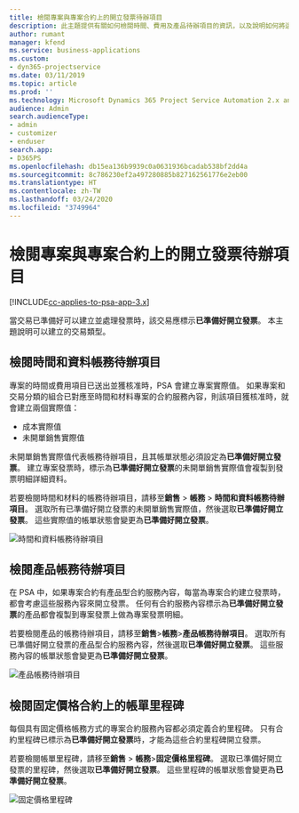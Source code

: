 ```yaml
---
title: 檢閱專案與專案合約上的開立發票待辦項目
description: 此主題提供有關如何檢閱時間、費用及產品待辦項目的資訊，以及說明如何將這些待辦項目標示為已準備好開立發票。
author: rumant
manager: kfend
ms.service: business-applications
ms.custom:
- dyn365-projectservice
ms.date: 03/11/2019
ms.topic: article
ms.prod: ''
ms.technology: Microsoft Dynamics 365 Project Service Automation 2.x and 3.x
audience: Admin
search.audienceType:
- admin
- customizer
- enduser
search.app:
- D365PS
ms.openlocfilehash: db15ea136b9939c0a0631936bcadab538bf2dd4a
ms.sourcegitcommit: 8c786230ef2a497280885b827162561776e2eb00
ms.translationtype: HT
ms.contentlocale: zh-TW
ms.lasthandoff: 03/24/2020
ms.locfileid: "3749964"
---
```

# <a name="review-the-invoicing-backlog-on-projects-and-project-contracts"></a>檢閱專案與專案合約上的開立發票待辦項目

[!INCLUDE[cc-applies-to-psa-app-3.x](../includes/cc-applies-to-psa-app-3x.md)]

當交易已準備好可以建立並處理發票時，該交易應標示**已準備好開立發票**。 本主題說明可以建立的交易類型。

## <a name="review-the-time-and-material-billing-backlog"></a>檢閱時間和資料帳務待辦項目

專案的時間或費用項目已送出並獲核准時，PSA 會建立專案實際值。 如果專案和交易分類的組合已對應至時間和材料專案的合約服務內容，則該項目獲核准時，就會建立兩個實際值：

- 成本實際值 
- 未開單銷售實際值

未開單銷售實際值代表帳務待辦項目，且其帳單狀態必須設定為**已準備好開立發票**。 建立專案發票時，標示為**已準備好開立發票**的未開單銷售實際值會複製到發票明細詳細資料。

若要檢閱時間和材料的帳務待辦項目，請移至**銷售** \> **帳務** \> **時間和資料帳務待辦項目**。 選取所有已準備好開立發票的未開單銷售實際值，然後選取**已準備好開立發票**。 這些實際值的帳單狀態會變更為**已準備好開立發票**。

![時間和資料帳務待辦項目](media/TMBacklog.png)

## <a name="review-the-product-billing-backlog"></a>檢閱產品帳務待辦項目

在 PSA 中，如果專案合約有產品型合約服務內容，每當為專案合約建立發票時，都會考慮這些服務內容來開立發票。 任何有合約服務內容標示為**已準備好開立發票**的產品都會複製到專案發票上做為專案發票明細。

若要檢閱產品的帳務待辦項目，請移至**銷售**\>**帳務**\>**產品帳務待辦項目**。 選取所有已準備好開立發票的產品型合約服務內容，然後選取**已準備好開立發票**。 這些服務內容的帳單狀態會變更為**已準備好開立發票**。

![產品帳務待辦項目](media/ProductBacklog.png)

## <a name="review-billing-milestones-on-fixed-price-contracts"></a>檢閱固定價格合約上的帳單里程碑

每個具有固定價格帳務方式的專案合約服務內容都必須定義合約里程碑。 只有合約里程碑已標示為**已準備好開立發票**時，才能為這些合約里程碑開立發票。 

若要檢閱帳單里程碑，請移至**銷售** \> **帳務**\>**固定價格里程碑**。 選取已準備好開立發票的里程碑，然後選取**已準備好開立發票**。 這些里程碑的帳單狀態會變更為**已準備好開立發票**。

![固定價格里程碑](media/FPBacklog.png)
